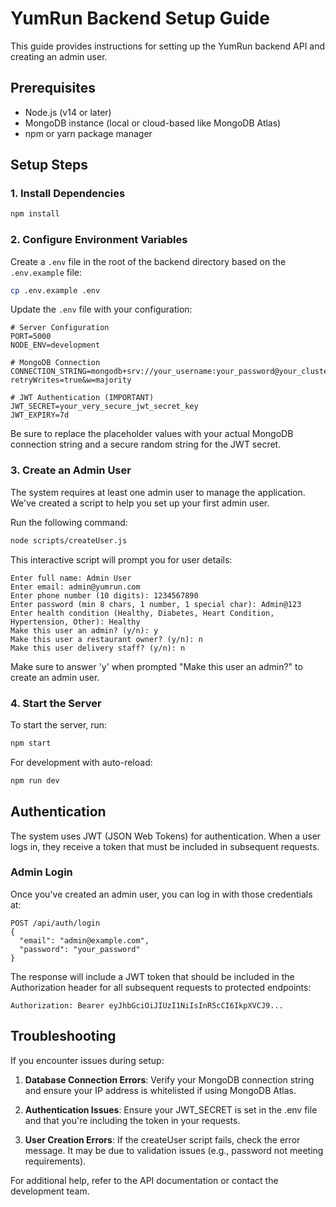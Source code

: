 # YumRun Backend Setup Guide

This guide provides instructions for setting up the YumRun backend API and creating an admin user.

## Prerequisites

- Node.js (v14 or later)
- MongoDB instance (local or cloud-based like MongoDB Atlas)
- npm or yarn package manager

## Setup Steps

### 1. Install Dependencies

```bash
npm install
```

### 2. Configure Environment Variables

Create a `.env` file in the root of the backend directory based on the `.env.example` file:

```bash
cp .env.example .env
```

Update the `.env` file with your configuration:

```
# Server Configuration
PORT=5000
NODE_ENV=development

# MongoDB Connection
CONNECTION_STRING=mongodb+srv://your_username:your_password@your_cluster.mongodb.net/your_database?retryWrites=true&w=majority

# JWT Authentication (IMPORTANT)
JWT_SECRET=your_very_secure_jwt_secret_key
JWT_EXPIRY=7d
```

Be sure to replace the placeholder values with your actual MongoDB connection string and a secure random string for the JWT secret.

### 3. Create an Admin User

The system requires at least one admin user to manage the application. We've created a script to help you set up your first admin user.

Run the following command:

```bash
node scripts/createUser.js
```

This interactive script will prompt you for user details:

```
Enter full name: Admin User
Enter email: admin@yumrun.com
Enter phone number (10 digits): 1234567890
Enter password (min 8 chars, 1 number, 1 special char): Admin@123
Enter health condition (Healthy, Diabetes, Heart Condition, Hypertension, Other): Healthy
Make this user an admin? (y/n): y
Make this user a restaurant owner? (y/n): n
Make this user delivery staff? (y/n): n
```

Make sure to answer 'y' when prompted "Make this user an admin?" to create an admin user.

### 4. Start the Server

To start the server, run:

```bash
npm start
```

For development with auto-reload:

```bash
npm run dev
```

## Authentication

The system uses JWT (JSON Web Tokens) for authentication. When a user logs in, they receive a token that must be included in subsequent requests.

### Admin Login

Once you've created an admin user, you can log in with those credentials at:

```
POST /api/auth/login
{
  "email": "admin@example.com",
  "password": "your_password"
}
```

The response will include a JWT token that should be included in the Authorization header for all subsequent requests to protected endpoints:

```
Authorization: Bearer eyJhbGciOiJIUzI1NiIsInR5cCI6IkpXVCJ9...
```

## Troubleshooting

If you encounter issues during setup:

1. **Database Connection Errors**: Verify your MongoDB connection string and ensure your IP address is whitelisted if using MongoDB Atlas.

2. **Authentication Issues**: Ensure your JWT_SECRET is set in the .env file and that you're including the token in your requests.

3. **User Creation Errors**: If the createUser script fails, check the error message. It may be due to validation issues (e.g., password not meeting requirements).

For additional help, refer to the API documentation or contact the development team. 